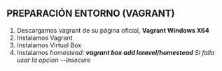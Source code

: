## PREPARACIÓN ENTORNO (VAGRANT)

1.  Descargamos vagrant de su página oficial, **Vagrant Windows X64**
2.  Instalamos Vagrant 
3.  Instalamos Virtual Box
4.  Instalamos *homestead*: 
	***vagrant box add laravel/homestead*** 
	*Si falla usar la opcion --insecure*
